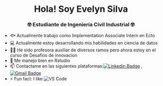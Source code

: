 <h1 align="center"> Hola! Soy Evelyn Silva</h1>
<h3 align="center">🤓 Estudiante de Ingenieria Civil Industrial 
🤓</h3>



- 🐟 Actualmente trabajo como Implementation Associate Intern en 
Ecto
- 💻 Actualmente estoy desarrollando mis habilidades en ciencia de 
datos
- 💁🏻 He sido profesora auxiliar de diversos ramos pero ahora 
estoy en el curso de Desafios de innovacion
- 💬 Me manejo bien en Rstudio 
- 📫 Contactame en las siguientes plataformas:[![Linkedin 
Badge](https://img.shields.io/badge/-LinkedIn-blue?style=flat-square&logo=Linkedin&logoColor=white&link=)](https://www.linkedin.com/in/abhinav-dubey-26823316a/) 
, [![Gmail 
Badge](https://img.shields.io/badge/-Gmail-c14438?style=flat-square&logo=Gmail&logoColor=white&link=mailto:dubey.abhinav76@gmail.com)](mailto:dubey.abhinav76@gmail.com)
- ⚡ Fun fact: I like ![VS 
Code](http://img.shields.io/badge/-VS%20Code-007ACC?style=flat-square&logo=visual-studio-code&logoColor=000000)


